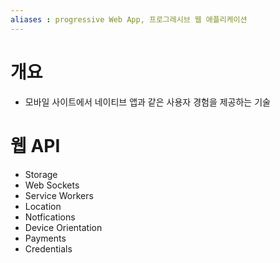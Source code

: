 ```yaml
---
aliases : progressive Web App, 프로그레시브 웹 애플리케이션
---
```

# 개요
- 모바일 사이트에서 네이티브 앱과 같은 사용자 경험을 제공하는 기술

# 웹 API
- Storage
- Web Sockets
- Service Workers
- Location
- Notfications
- Device Orientation
- Payments
- Credentials